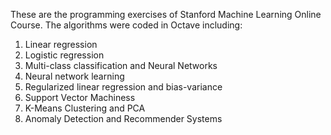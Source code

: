 These are the programming exercises of Stanford Machine Learning Online Course.
The algorithms were coded in Octave including:
1. Linear regression
2. Logistic regression
3. Multi-class classification and Neural Networks
4. Neural network learning
5. Regularized linear regression and bias-variance
6. Support Vector Machiness 
7. K-Means Clustering and PCA
8. Anomaly Detection and Recommender Systems